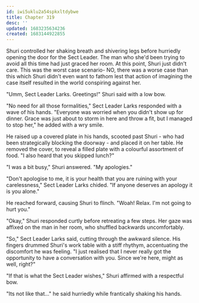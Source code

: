 ```yaml
---
id: iwi5uklu2a54spkxltdybwe
title: Chapter 319
desc: ''
updated: 1683235634236
created: 1683144922855
---
```


Shuri controlled her shaking breath and shivering legs before hurriedly opening the door for the Sect Leader. The man who she'd been trying to avoid all this time had just graced her room. At this point, Shuri just didn't care. This was the worst case scenario- NO, there was a worse case than this which Shuri didn't even want to fathom lest that action of imagining the case itself resulted in the world conspiring against her.

"Umm, Sect Leader Larks. Greetings!" Shuri said with a low bow.

"No need for all those formalities," Sect Leader Larks responded with a wave of his hands. "Everyone was worried when you didn't show up for dinner. Grace was just about to storm in here and throw a fit, but I managed to stop her," he added with a wry smile.

He raised up a covered plate in his hands, scooted past Shuri - who had been strategically blocking the doorway - and placed it on her table. He removed the cover, to reveal a filled plate with a colourful assortment of food. "I also heard that you skipped lunch?"

"I was a bit busy," Shuri answered. "My apologies."

"Don't apologise to me, it is your health that you are ruining with your carelessness," Sect Leader Larks chided. "If anyone deserves an apology it is you alone."

He reached forward, causing Shuri to flinch. "Woah! Relax. I'm not going to hurt you."

"Okay," Shuri responded curtly before retreating a few steps. Her gaze was affixed on the man in her room, who shuffled backwards uncomfortably.

"So," Sect Leader Larks said, cutting through the awkward silence. His fingers drummed Shuri's work table with a stiff rhythym, accentuating the discomfort he was feeling. "I just realised that I never really got the opportunity to have a conversation with you. Since we're here, might as well, right?"

"If that is what the Sect Leader wishes," Shuri affirmed with a respectful bow.

"Its not like that..." he said hurriedly while frantically shaking his hands.